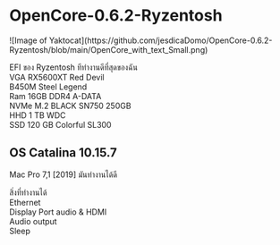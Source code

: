 <h1>OpenCore-0.6.2-Ryzentosh  </h1>  
![Image of Yaktocat](https://github.com/jesdicaDomo/OpenCore-0.6.2-Ryzentosh/blob/main/OpenCore_with_text_Small.png)      

EFI ของ Ryzentosh ทีทำงานดีที่สุดของฉัน    
VGA RX5600XT Red Devil    
B450M Steel Legend    
Ram 16GB DDR4 A-DATA    
NVMe M.2 BLACK SN750 250GB    
HHD 1 TB WDC    
SSD 120 GB Colorful SL300    

<h2>OS Catalina 10.15.7</h2>  
Mac Pro 7,1 [2019] มันทำงานได้ดี  

สิ่งที่ทำงานได้  
Ethernet  
Display Port audio & HDMI  
Audio output  
Sleep  